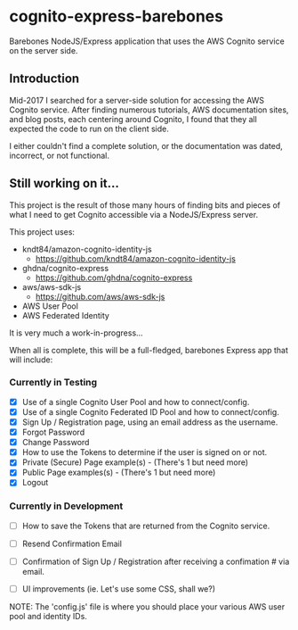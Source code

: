 # cognito-express-barebones

Barebones NodeJS/Express application that uses the AWS Cognito service on the server side.

## Introduction

Mid-2017 I searched for a server-side solution for accessing the AWS Cognito service.  After finding numerous tutorials, AWS documentation sites, and blog posts, each centering around Cognito, I found that they all expected the code to run on the client side.

I either couldn't find a complete solution, or the documentation was dated, incorrect, or not functional.

## Still working on it...

This project is the result of those many hours of finding bits and pieces of what I need to get Cognito accessible via a NodeJS/Express server.

This project uses:

* kndt84/amazon-cognito-identity-js
    * https://github.com/kndt84/amazon-cognito-identity-js
* ghdna/cognito-express     
    * https://github.com/ghdna/cognito-express
* aws/aws-sdk-js
    * https://github.com/aws/aws-sdk-js
* AWS User Pool
* AWS Federated Identity

It is very much a work-in-progress...

When all is complete, this will be a full-fledged, barebones Express app that will include:

### Currently in Testing

- [x] Use of a single Cognito User Pool and how to connect/config. 
- [x] Use of a single Cognito Federated ID Pool and how to connect/config. 
- [x] Sign Up / Registration page, using an email address as the username. 
- [x] Forgot Password 
- [x] Change Password 
- [x] How to use the Tokens to determine if the user is signed on or not. 
- [x] Private (Secure) Page example(s) - (There's 1 but need more)
- [x] Public Page examples(s) - (There's 1 but need more)
- [x] Logout 

### Currently in Development

- [ ] How to save the Tokens that are returned from the Cognito service.
- [ ] Resend Confirmation Email
- [ ] Confirmation of Sign Up / Registration after receiving a confimation # via email. 
- [ ] UI improvements (ie.  Let's use some CSS, shall we?)


NOTE: The 'config.js' file is where you should place your various AWS user pool and identity IDs. 


